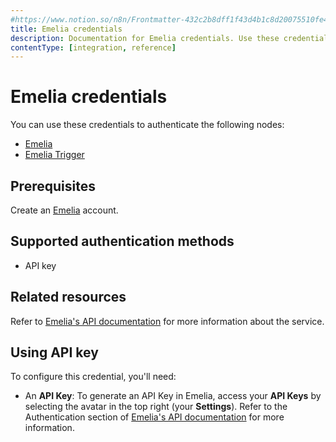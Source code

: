 ```yaml
---
#https://www.notion.so/n8n/Frontmatter-432c2b8dff1f43d4b1c8d20075510fe4
title: Emelia credentials
description: Documentation for Emelia credentials. Use these credentials to authenticate Emelia in n8n, a workflow automation platform.
contentType: [integration, reference]
---
```


# Emelia credentials

You can use these credentials to authenticate the following nodes:

- [Emelia](/integrations/builtin/app-nodes/n8n-nodes-base.emelia.md)
- [Emelia Trigger](/integrations/builtin/trigger-nodes/n8n-nodes-base.emeliatrigger.md)

## Prerequisites

Create an [Emelia](https://emelia.io) account.

## Supported authentication methods

- API key

## Related resources

Refer to [Emelia's API documentation](https://docs.emelia.io/) for more information about the service.

## Using API key

To configure this credential, you'll need:

- An **API Key**: To generate an API Key in Emelia, access your **API Keys** by selecting the avatar in the top right (your **Settings**). Refer to the Authentication section of [Emelia's API documentation](https://docs.emelia.io/) for more information.

